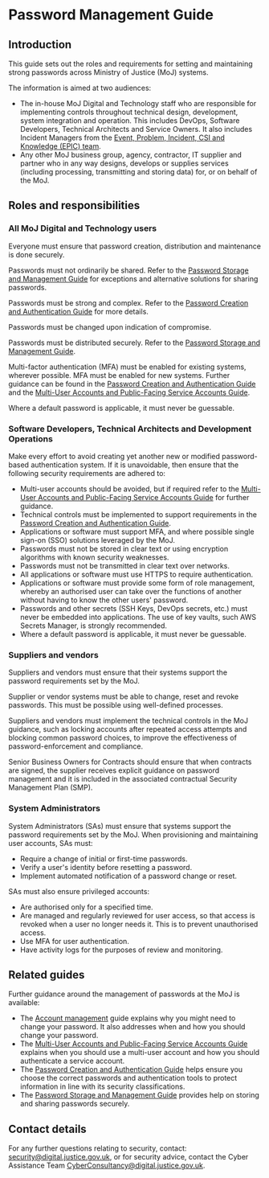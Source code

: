 # Password Management Guide

## Introduction

This guide sets out the roles and requirements for setting and maintaining strong passwords across Ministry of Justice \(MoJ\) systems.

The information is aimed at two audiences:

-   The in-house MoJ Digital and Technology staff who are responsible for implementing controls throughout technical design, development, system integration and operation. This includes DevOps, Software Developers, Technical Architects and Service Owners. It also includes Incident Managers from the [Event, Problem, Incident, CSI and Knowledge \(EPIC\) team](https://peoplefinder.service.gov.uk/teams/epic).
-   Any other MoJ business group, agency, contractor, IT supplier and partner who in any way designs, develops or supplies services \(including processing, transmitting and storing data\) for, or on behalf of the MoJ.

## Roles and responsibilities

### All MoJ Digital and Technology users

Everyone must ensure that password creation, distribution and maintenance is done securely.

Passwords must not ordinarily be shared. Refer to the [Password Storage and Management Guide](password-storage-and-management-guide.md) for exceptions and alternative solutions for sharing passwords.

Passwords must be strong and complex. Refer to the [Password Creation and Authentication Guide](password-creation-and-authentication-guide.md) for more details.

Passwords must be changed upon indication of compromise.

Passwords must be distributed securely. Refer to the [Password Storage and Management Guide](password-storage-and-management-guide.md).

Multi-factor authentication \(MFA\) must be enabled for existing systems, wherever possible. MFA must be enabled for new systems. Further guidance can be found in the [Password Creation and Authentication Guide](password-creation-and-authentication-guide.md) and the [Multi-User Accounts and Public-Facing Service Accounts Guide](multi-user-accounts-and-public-facing-service-accounts-guide.md).

Where a default password is applicable, it must never be guessable.

### Software Developers, Technical Architects and Development Operations

Make every effort to avoid creating yet another new or modified password-based authentication system. If it is unavoidable, then ensure that the following security requirements are adhered to:

-   Multi-user accounts should be avoided, but if required refer to the [Multi-User Accounts and Public-Facing Service Accounts Guide](multi-user-accounts-and-public-facing-service-accounts-guide.md) for further guidance.
-   Technical controls must be implemented to support requirements in the [Password Creation and Authentication Guide](password-creation-and-authentication-guide.md).
-   Applications or software must support MFA, and where possible single sign-on \(SSO\) solutions leveraged by the MoJ.
-   Passwords must not be stored in clear text or using encryption algorithms with known security weaknesses.
-   Passwords must not be transmitted in clear text over networks.
-   All applications or software must use HTTPS to require authentication.
-   Applications or software must provide some form of role management, whereby an authorised user can take over the functions of another without having to know the other users' password.
-   Passwords and other secrets \(SSH Keys, DevOps secrets, etc.\) must never be embedded into applications. The use of key vaults, such AWS Secrets Manager, is strongly recommended.
-   Where a default password is applicable, it must never be guessable.

### Suppliers and vendors

Suppliers and vendors must ensure that their systems support the password requirements set by the MoJ.

Supplier or vendor systems must be able to change, reset and revoke passwords. This must be possible using well-defined processes.

Suppliers and vendors must implement the technical controls in the MoJ guidance, such as locking accounts after repeated access attempts and blocking common password choices, to improve the effectiveness of password-enforcement and compliance.

Senior Business Owners for Contracts should ensure that when contracts are signed, the supplier receives explicit guidance on password management and it is included in the associated contractual Security Management Plan \(SMP\).

### System Administrators

System Administrators \(SAs\) must ensure that systems support the password requirements set by the MoJ. When provisioning and maintaining user accounts, SAs must:

-   Require a change of initial or first-time passwords.
-   Verify a user's identity before resetting a password.
-   Implement automated notification of a password change or reset.

SAs must also ensure privileged accounts:

-   Are authorised only for a specified time.
-   Are managed and regularly reviewed for user access, so that access is revoked when a user no longer needs it. This is to prevent unauthorised access.
-   Use MFA for user authentication.
-   Have activity logs for the purposes of review and monitoring.

## Related guides

Further guidance around the management of passwords at the MoJ is available:

-   The [Account management](account-management.md) guide explains why you might need to change your password. It also addresses when and how you should change your password.
-   The [Multi-User Accounts and Public-Facing Service Accounts Guide](multi-user-accounts-and-public-facing-service-accounts-guide.md) explains when you should use a multi-user account and how you should authenticate a service account.
-   The [Password Creation and Authentication Guide](password-creation-and-authentication-guide.md) helps ensure you choose the correct passwords and authentication tools to protect information in line with its security classifications.
-   The [Password Storage and Management Guide](password-storage-and-management-guide.md) provides help on storing and sharing passwords securely.

## Contact details

For any further questions relating to security, contact: [security@digital.justice.gov.uk](mailto:security@digital.justice.gov.uk), or for security advice, contact the Cyber Assistance Team [CyberConsultancy@digital.justice.gov.uk](mailto:CyberConsultancy@digital.justice.gov.uk).

